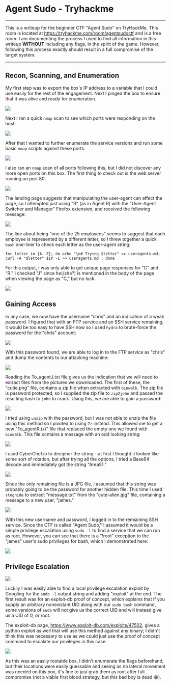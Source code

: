 # Agent Sudo - Tryhackme 

---

This is a writeup for the beginner CTF "Agent Sudo" on TryHackMe. This room is located at https://tryhackme.com/room/agentsudoctf and is a free room. I am documenting the process I used to find all information in this writeup **WITHOUT** including any flags, in the spirit of the game. However, following this process exactly should result in a full compromise of the target system.

---

## Recon, Scanning, and Enumeration

My first step was to export the box's IP address to a variable that I could use easily for the rest of the engagement. Next I pinged the box to ensure that it was alive and ready for enumeration.

![](./screenshots/checkalive.png)

Next I ran a quick `nmap` scan to see which ports were responding on the host: 

![](./screenshots/nmapquick.png)

After that I wanted to further enumerate the service versions and run some basic `nmap` scripts against these ports:

![](./screenshots/nmapdetails.png)

I also ran an `nmap` scan of all ports following this, but I did not discover any more open ports on this box. The first thing to check out is the web server running on port 80:

![](./screenshots/landingpage.png)

The landing page suggests that manipulating the user-agent can affect the page, so I attempted just using "R" (as in Agent R) with the "User-Agent Switcher and Manager" Firefox extension, and received the following message:

![](./screenshots/useragentR.png)

The line about being "one of the 25 employees" seems to suggest that each employee is represented by a different letter, so I threw together a quick `bash` one-liner to check each letter as the user-agent string:

`for letter in {A..Z}; do echo "\n# Trying $letter" >> useragents.md; curl -A "$letter" $IP -L >> useragents.md ; done`

For this output, I was only able to get unique page responses for "C" and "R." I checked "J" since he(/she?) is mentioned in the body of the page when viewing the page as "C," but no luck.

![](./screenshots/useragentscript.png)

## Gaining Access

In any case, we now have the username "chris" and an indication of a weak password. I figured that with an FTP service and an SSH service remaining, it would be too easy to have SSH now so I used `hydra` to brute-force the password for the "chris" account:

![](./screenshots/hydra.png)

With this password found, we are able to log in to the FTP service as "chris" and dump the contents to our attacking machine:

![](./screenshots/FTP.png)

Reading the To_agentJ.txt file gives us the indication that we will need to extract files from the pictures we downloaded. The first of these, the "cutie.png" file, contains a zip file when extracted with `binwalk`. The zip file is password protected, so I supplied the zip file to `zip2john` and passed the resulting hash to `john` to crack. Using this, we are able to gain a password:

![](./screenshots/zip2john.png)

I tried using `unzip` with the password, but I was not able to unzip the file using this method so I pivoted to using `7z` instead. This allowed me to get a new "To_agentR.txt" file that replaced the empty one we found with `binwalk`. This file ocntains a message with an odd looking string:

![](./screenshots/extract.png)

I used CyberChef.io to decipher the string - at first I thought it looked like some sort of rotation, but after trying all the options, I tried a Base64 decode and immediately got the string "Area51."

![](./screenshots/cyberchef.png)

Since the only remaining file is a JPG file, I assumed that this string was probably going to be the password for another hidden file. This time I used `steghide` to extract "message.txt" from the "cute-alien.jpg" file, containing a message to a new user, "james."

![](./screenshots/steghide.png)

With this new username and password, I logged in to the remiaining SSH service. Since the CTF is called "Agent Sudo," I assumed it would be a simple privilege escalation using `sudo -l` to find a service that we can run as root. However, you can see that there is a "!root" exception to the "james" user's sudo privileges for bash, which I demonstrated here:

![](./screenshots/ssh.png)

## Privilege Escalation

![](./screenshots/google.png)

Luckily I was easily able to find a local privilege escalation exploit by Googling for the `sudo -l` output string and adding "exploit" at the end. The first result was for an exploit-db proof of concept, which explains that if you supply an arbitrary nonexistant UID along with our `sudo bash` command, some versions of `sudo` will not give us the correct UID and will instead give us a UID of 0, or root.

The exploit-db page, https://www.exploit-db.com/exploits/47502, gives a python exploit as well that will use this method against any binary; I didn't think this was necessary to use as we could just use the proof of concept command to escalate our privileges in this case:

![](./screenshots/root.png)

As this was an easily rootable box, I didn't enumerate the flags beforehand, but their locations were easily guessable and seeing as no lateral movement was needed on this box, it's fine to just grab them as root after full compromise (not a viable first blood strategy, but this bad boy is dead 😁).
